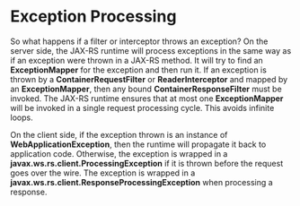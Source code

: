 # Exception Processing


So what happens if a filter or interceptor throws an exception? On the server side, the JAX-RS runtime will process exceptions in the same way as if an exception were thrown in a JAX-RS method. It will try to find an **ExceptionMapper** for the exception and then run it. If an exception is thrown by a **ContainerRequestFilter** or **ReaderInterceptor** and mapped by an **ExceptionMapper**, then any bound **ContainerResponseFilter** must be invoked. The JAX-RS runtime ensures that at most one **ExceptionMapper** will be invoked in a single request processing cycle. This avoids infinite loops.


On the client side, if the exception thrown is an instance of **WebApplicationException**, then the runtime will propagate it back to application code. Otherwise, the exception is wrapped in a **javax.ws.rs.client.ProcessingException** if it is thrown before the request goes over the wire. The exception is wrapped in a **javax.ws.rs.client.ResponseProcessingException** when processing a response.



